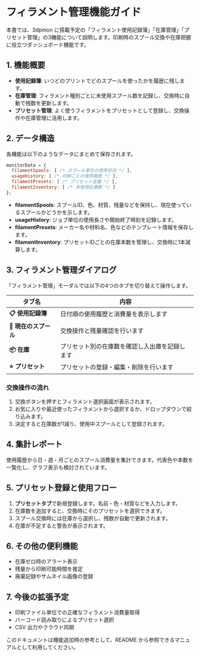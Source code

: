 # フィラメント管理機能ガイド

本書では、3dpmon に搭載予定の「フィラメント使用記録簿」「在庫管理」「プリセット管理」の3機能について説明します。印刷時のスプール交換や在庫把握に役立つダッシュボード機能です。

## 1. 機能概要
- **使用記録簿**: いつどのプリントでどのスプールを使ったかを履歴に残します。
- **在庫管理**: フィラメント種別ごとに未使用スプール数を記録し、交換時に自動で残数を更新します。
- **プリセット管理**: よく使うフィラメントをプリセットとして登録し、交換操作や在庫管理に活用します。

## 2. データ構造
各機能は以下のようなデータにまとめて保存されます。
```javascript
monitorData = {
  filamentSpools: [ /* スプール単位の使用状況 */ ],
  usageHistory: [ /* 印刷ごとの使用履歴 */ ],
  filamentPresets: [ /* プリセット定義 */ ],
  filamentInventory: [ /* 未使用在庫数 */ ]
};
```
- **filamentSpools**: スプールID、色、材質、残量などを保持し、現在使っているスプールかどうかを示します。
- **usageHistory**: ジョブ単位の使用長さや開始終了時刻を記録します。
- **filamentPresets**: メーカー名や材料名、色などのテンプレート情報を保存します。
- **filamentInventory**: プリセットIDごとの在庫本数を管理し、交換時に1本減算します。

## 3. フィラメント管理ダイアログ
「フィラメント管理」モーダルでは以下の4つのタブを切り替えて操作します。

| タブ名 | 内容 |
| --- | --- |
| **📋 使用記録簿** | 日付順の使用履歴と消費量を表示します |
| **🧵 現在のスプール** | 交換操作と残量確認を行います |
| **📦 在庫** | プリセット別の在庫数を確認し入出庫を記録します |
| **⭐ プリセット** | プリセットの登録・編集・削除を行います |

### 交換操作の流れ
1. 交換ボタンを押すとフィラメント選択画面が表示されます。
2. お気に入りや最近使ったフィラメントから選択するか、ドロップダウンで絞り込みます。
3. 決定すると在庫数が1減り、使用中スプールとして登録されます。

## 4. 集計レポート
使用履歴から日・週・月ごとのスプール消費量を集計できます。代表色や本数を一覧化し、グラフ表示も検討されています。

## 5. プリセット登録と使用フロー
1. **プリセットタブ**で新規登録します。名前・色・材質などを入力します。
2. 在庫数を追加すると、交換時にそのプリセットを選択できます。
3. スプール交換時には在庫から選択し、残数が自動で更新されます。
4. 在庫が不足すると警告が表示されます。

## 6. その他の便利機能
- 在庫ゼロ時のアラート表示
- 残量から印刷可能時間を推定
- 廃棄記録やサムネイル画像の登録

## 7. 今後の拡張予定
- 印刷ファイル単位での正確なフィラメント消費量取得
- バーコード読み取りによるプリセット選択
- CSV 出力やクラウド同期

このドキュメントは機能追加時の参考として、README から参照できるマニュアルとして利用してください。
